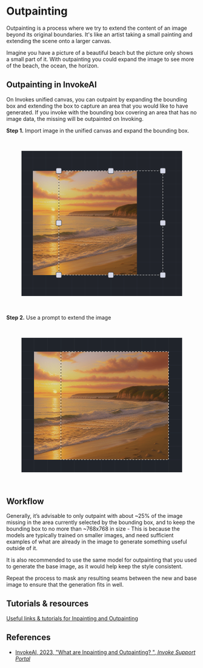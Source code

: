 # Outpainting

Outpainting is a process where we try to extend the content of an image beyond its original boundaries. It's like an artist taking a small painting and extending the scene onto a larger canvas.

Imagine you have a picture of a beautiful beach but the picture only shows a small part of it. With outpainting you could expand the image to see more of the beach, the ocean, the horizon.

## Outpainting in InvokeAI

On Invokes unified canvas, you can outpaint by expanding the bounding box and extending the box to capture an area that you would like to have generated. If you invoke with the bounding box covering an area that has no image data, the missing will be outpainted on Invoking.

**Step 1.** Import image in the unified canvas and expand the bounding box.

<br>
<figure>
  <img src="../../assets/lecture/beach_in_canvas.png" width="500px">
</figure>
<br>

**Step 2.** Use a prompt to extend the image

<br>
<figure>
  <img src="../../assets/lecture/beach_outpainted_in_canvas.png" width="500px">
</figure>
<br>

## Workflow

Generally, it’s advisable to only outpaint with about ~25% of the image missing in the area currently selected by the bounding box, and to keep the bounding box to no more than ~768x768 in size - This is because the models are typically trained on smaller images, and need sufficient examples of what are already in the image to generate something useful outside of it.

It is also recommended to use the same model for outpainting that you used to generate the base image, as it would help keep the style consistent.

Repeat the process to mask any resulting seams between the new and base image to ensure that the generation fits in well.

## Tutorials & resources

[Useful links & tutorials for Inpainting and Outpainting](../../resources/image_to_image.md)

## References

- [InvokeAI, 2023, "What are Inpainting and Outpainting? ", _Invoke Support Portal_](https://support.invoke.ai/support/solutions/articles/151000096702-what-are-inpainting-and-outpainting-)
